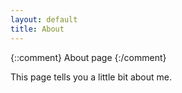 ```yaml
---
layout: default
title: About
---
```

{::comment} About page {:/comment}

This page tells you a little bit about me.
